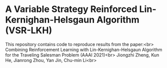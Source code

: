 A Variable Strategy Reinforced Lin-Kernighan-Helsgaun Algorithm (VSR-LKH)
====
This repository contains code to reproduce results from the paper:\<br>
Combining Reinforcement Learning with Lin-Kernighan-Helsgaun Algorithm for the Traveling Salesman Problem (AAAI 2021)\<br>
Jiongzhi Zheng, Kun He, Jianrong Zhou, Yan Jin, Chu-min Li\<br>
